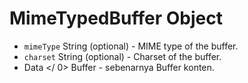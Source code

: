 # MimeTypedBuffer Object

* `mimeType` String (optional) - MIME type of the buffer.
* `charset` String (optional) - Charset of the buffer.
*  Data </ 0>  Buffer - sebenarnya Buffer konten.</li>
</ul>
